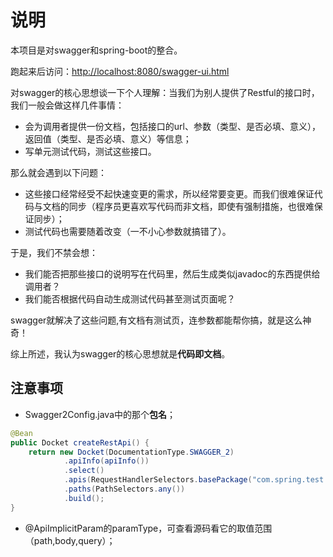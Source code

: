 # 说明

本项目是对swagger和spring-boot的整合。

跑起来后访问：[http://localhost:8080/swagger-ui.html](http://localhost:8080/swagger-ui.html)

对swagger的核心思想谈一下个人理解：当我们为别人提供了Restful的接口时，我们一般会做这样几件事情：
- 会为调用者提供一份文档，包括接口的url、参数（类型、是否必填、意义），返回值（类型、是否必填、意义）等信息；
- 写单元测试代码，测试这些接口。

那么就会遇到以下问题：
- 这些接口经常经受不起快速变更的需求，所以经常要变更。而我们很难保证代码与文档的同步（程序员更喜欢写代码而非文档，即使有强制措施，也很难保证同步）；
- 测试代码也需要随着改变（一不小心参数就搞错了）。

于是，我们不禁会想：
- 我们能否把那些接口的说明写在代码里，然后生成类似javadoc的东西提供给调用者？
- 我们能否根据代码自动生成测试代码甚至测试页面呢？

swagger就解决了这些问题,有文档有测试页，连参数都能帮你搞，就是这么神奇！

综上所述，我认为swagger的核心思想就是**代码即文档**。

## 注意事项

- Swagger2Config.java中的那个**包名**；

```java
@Bean
public Docket createRestApi() {
    return new Docket(DocumentationType.SWAGGER_2)
            .apiInfo(apiInfo())
            .select()
            .apis(RequestHandlerSelectors.basePackage("com.spring.test.swagger.controller"))//注意这个包名
            .paths(PathSelectors.any())
            .build();
}
```
- @ApiImplicitParam的paramType，可查看源码看它的取值范围（path,body,query）；


